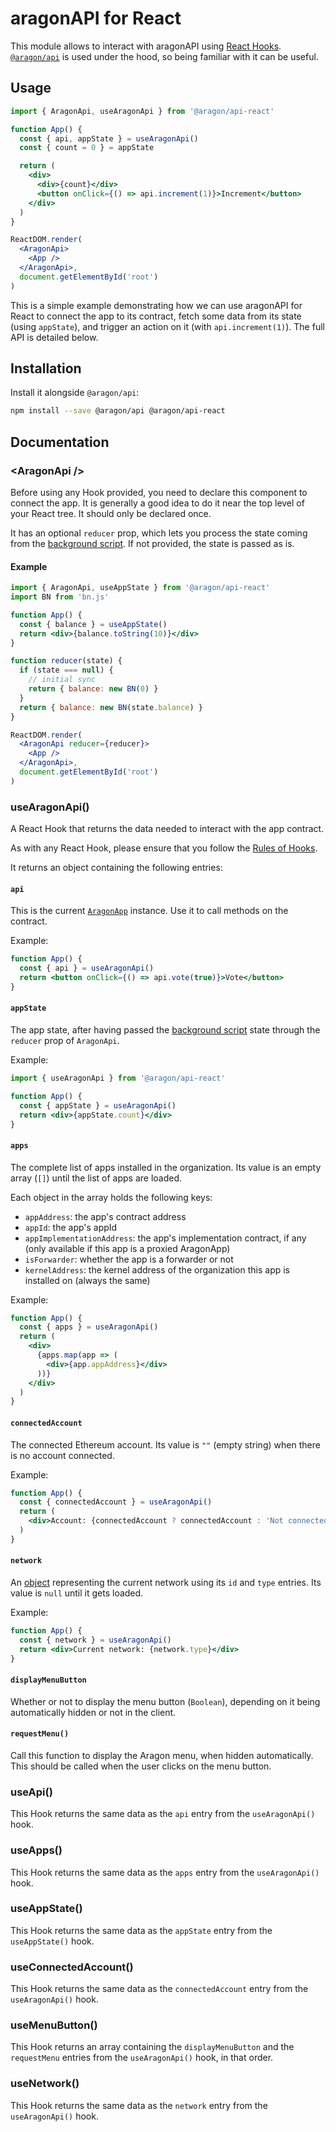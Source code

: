 # aragonAPI for React

This module allows to interact with aragonAPI using [React Hooks](https://reactjs.org/docs/hooks-intro.html). [`@aragon/api`](https://github.com/aragon/aragon.js/blob/master/docs/API.md) is used under the hood, so being familiar with it can be useful.

## Usage

```jsx
import { AragonApi, useAragonApi } from '@aragon/api-react'

function App() {
  const { api, appState } = useAragonApi()
  const { count = 0 } = appState

  return (
    <div>
      <div>{count}</div>
      <button onClick={() => api.increment(1)}>Increment</button>
    </div>
  )
}

ReactDOM.render(
  <AragonApi>
    <App />
  </AragonApi>,
  document.getElementById('root')
)
```

This is a simple example demonstrating how we can use aragonAPI for React to connect the app to its contract, fetch some data from its state (using `appState`), and trigger an action on it (with `api.increment(1)`). The full API is detailed below.

## Installation

Install it alongside `@aragon/api`:

```sh
npm install --save @aragon/api @aragon/api-react
```

## Documentation

### &lt;AragonApi />

Before using any Hook provided, you need to declare this component to connect the app. It is generally a good idea to do it near the top level of your React tree. It should only be declared once.

It has an optional `reducer` prop, which lets you process the state coming from the [background script](https://github.com/aragon/aragon.js/blob/master/docs/BACKGROUND_SCRIPTS.md). If not provided, the state is passed as is.

#### Example

```jsx
import { AragonApi, useAppState } from '@aragon/api-react'
import BN from 'bn.js'

function App() {
  const { balance } = useAppState()
  return <div>{balance.toString(10)}</div>
}

function reducer(state) {
  if (state === null) {
    // initial sync
    return { balance: new BN(0) }
  }
  return { balance: new BN(state.balance) }
}

ReactDOM.render(
  <AragonApi reducer={reducer}>
    <App />
  </AragonApi>,
  document.getElementById('root')
)
```

### useAragonApi()

A React Hook that returns the data needed to interact with the app contract.

As with any React Hook, please ensure that you follow the [Rules of Hooks](https://reactjs.org/docs/hooks-rules.html).

It returns an object containing the following entries:

#### `api`

This is the current [`AragonApp`](https://github.com/aragon/aragon.js/blob/master/docs/API.md#aragonapp) instance. Use it to call methods on the contract.

Example:

```jsx
function App() {
  const { api } = useAragonApi()
  return <button onClick={() => api.vote(true)}>Vote</button>
}
```

#### `appState`

The app state, after having passed the [background script](https://github.com/aragon/aragon.js/blob/master/docs/BACKGROUND_SCRIPTS.md) state through the `reducer` prop of `AragonApi`.

Example:

```jsx
import { useAragonApi } from '@aragon/api-react'

function App() {
  const { appState } = useAragonApi()
  return <div>{appState.count}</div>
}
```

#### `apps`

The complete list of apps installed in the organization. Its value is an empty array (`[]`) until
the list of apps are loaded.

Each object in the array holds the following keys:

- `appAddress`: the app's contract address
- `appId`: the app's appId
- `appImplementationAddress`: the app's implementation contract, if any (only available if this app is a proxied AragonApp)
- `isForwarder`: whether the app is a forwarder or not
- `kernelAddress`: the kernel address of the organization this app is installed on (always the same)

Example:

```jsx
function App() {
  const { apps } = useAragonApi()
  return (
    <div>
      {apps.map(app => (
        <div>{app.appAddress}</div>
      ))}
    </div>
  )
}
```

#### `connectedAccount`

The connected Ethereum account. Its value is `""` (empty string) when there is no account connected.

Example:

```jsx
function App() {
  const { connectedAccount } = useAragonApi()
  return (
    <div>Account: {connectedAccount ? connectedAccount : 'Not connected'}</div>
  )
}
```

#### `network`

An [object](https://github.com/aragon/aragon.js/blob/master/docs/API.md#network) representing the current network using its `id` and `type` entries. Its value is `null` until it gets loaded.

Example:

```jsx
function App() {
  const { network } = useAragonApi()
  return <div>Current network: {network.type}</div>
}
```

#### `displayMenuButton`

Whether or not to display the menu button (`Boolean`), depending on it being automatically hidden or not in the client.

#### `requestMenu()`

Call this function to display the Aragon menu, when hidden automatically. This should be called when the user clicks on the menu button.

### useApi()

This Hook returns the same data as the `api` entry from the `useAragonApi()` hook.

### useApps()

This Hook returns the same data as the `apps` entry from the `useAragonApi()` hook.

### useAppState()

This Hook returns the same data as the `appState` entry from the `useAppState()` hook.

### useConnectedAccount()

This Hook returns the same data as the `connectedAccount` entry from the `useAragonApi()` hook.

### useMenuButton()

This Hook returns an array containing the `displayMenuButton` and the `requestMenu` entries from the `useAragonApi()` hook, in that order.

### useNetwork()

This Hook returns the same data as the `network` entry from the `useAragonApi()` hook.
